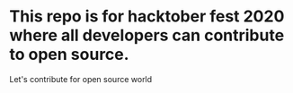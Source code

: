 # This repo is for hacktober fest 2020 where all developers can contribute to open source.
Let's contribute for open source world
